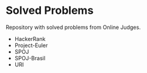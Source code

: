 # Solved Problems
Repository with solved problems from Online Judges.
* HackerRank
* Project-Euler
* SPOJ
* SPOJ-Brasil
* URI